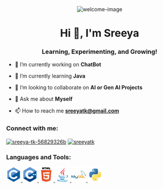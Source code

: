 <div align="center">
    <img src="lotus.gif" alt="welcome-image" style="width: 100%; height: 350px;">
</div>
<h1 align="center">Hi 👋, I'm Sreeya</h1>
<h3 align="center">Learning, Experimenting, and Growing!</h3>

- 🔭 I’m currently working on **ChatBot**

- 🌱 I’m currently learning **Java**

- 👯 I’m looking to collaborate on **AI or Gen AI Projects**

- 💬 Ask me about **Myself**

- 📫 How to reach me **sreeyatk@gmail.com**

<h3 align="left">Connect with me:</h3>
<p align="left">
<a href="https://linkedin.com/in/sreeya-tk-56829326b" target="blank"><img align="center" src="https://raw.githubusercontent.com/rahuldkjain/github-profile-readme-generator/master/src/images/icons/Social/linked-in-alt.svg" alt="sreeya-tk-56829326b" height="30" width="40" /></a>
<a href="https://www.codechef.com/users/sreeyatk" target="blank"><img align="center" src="https://cdn.jsdelivr.net/npm/simple-icons@3.1.0/icons/codechef.svg" alt="sreeyatk" height="30" width="40" /></a>
</p>

<h3 align="left">Languages and Tools:</h3>
<p align="left"> <a href="https://www.cprogramming.com/" target="_blank" rel="noreferrer"> <img src="https://raw.githubusercontent.com/devicons/devicon/master/icons/c/c-original.svg" alt="c" width="40" height="40"/> </a> <a href="https://www.w3schools.com/cpp/" target="_blank" rel="noreferrer"> <img src="https://raw.githubusercontent.com/devicons/devicon/master/icons/cplusplus/cplusplus-original.svg" alt="cplusplus" width="40" height="40"/> </a> <a href="https://www.w3.org/html/" target="_blank" rel="noreferrer"> <img src="https://raw.githubusercontent.com/devicons/devicon/master/icons/html5/html5-original-wordmark.svg" alt="html5" width="40" height="40"/> </a> <a href="https://www.java.com" target="_blank" rel="noreferrer"> <img src="https://raw.githubusercontent.com/devicons/devicon/master/icons/java/java-original.svg" alt="java" width="40" height="40"/> </a> <a href="https://www.mysql.com/" target="_blank" rel="noreferrer"> <img src="https://raw.githubusercontent.com/devicons/devicon/master/icons/mysql/mysql-original-wordmark.svg" alt="mysql" width="40" height="40"/> </a> <a href="https://www.python.org" target="_blank" rel="noreferrer"> <img src="https://raw.githubusercontent.com/devicons/devicon/master/icons/python/python-original.svg" alt="python" width="40" height="40"/> </a> </p>
